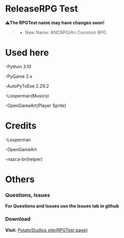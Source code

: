 # ReleaseRPG Test
⚠**The RPGTest name may have changes soon!**
> - New Name: ANCRPG/An Common RPG

# Used here
 -Python 3.10
 
 -PyGame 2.x
 
 -AutoPyToExe 2.29.2
 
 -Looperman(Musics)
 
 -OpenGameArt(Player Sprite)
 
# Credits
 -Looperman
 
 -OpenGameArt
 
 -nazca-br(helper)

# Others
### Questions, Issues
**For Questions and Issues use the Issues tab in github**

### Download
**Visit:**
[PotatoStudios site(RPGTest page)](https://potatostudios.jpgamesbr.repl.co/post/13)
